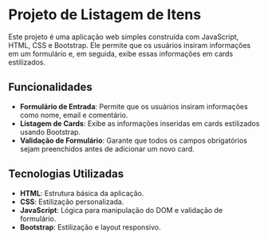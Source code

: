 # Projeto de Listagem de Itens

Este projeto é uma aplicação web simples construída com JavaScript, HTML, CSS e Bootstrap. Ele permite que os usuários insiram informações em um formulário e, em seguida, exibe essas informações em cards estilizados.

## Funcionalidades

- **Formulário de Entrada**: Permite que os usuários insiram informações como nome, email e comentário.
- **Listagem de Cards**: Exibe as informações inseridas em cards estilizados usando Bootstrap.
- **Validação de Formulário**: Garante que todos os campos obrigatórios sejam preenchidos antes de adicionar um novo card.

## Tecnologias Utilizadas

- **HTML**: Estrutura básica da aplicação.
- **CSS**: Estilização personalizada.
- **JavaScript**: Lógica para manipulação do DOM e validação de formulário.
- **Bootstrap**: Estilização e layout responsivo.

